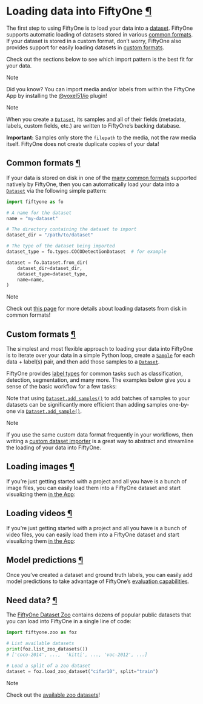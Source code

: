 # Loading data into FiftyOne [¶](\#loading-data-into-fiftyone "Permalink to this headline")

The first step to using FiftyOne is to load your data into a
[dataset](../using_datasets.md#using-datasets). FiftyOne supports automatic loading of
datasets stored in various [common formats](datasets.md#supported-import-formats).
If your dataset is stored in a custom format, don’t worry, FiftyOne also
provides support for easily loading datasets in
[custom formats](#loading-custom-datasets).

Check out the sections below to see which import pattern is the best fit for
your data.

Note

Did you know? You can import media and/or labels from within the FiftyOne
App by installing the
[@voxel51/io](https://github.com/voxel51/fiftyone-plugins/tree/main/plugins/io)
plugin!

Note

When you create a [`Dataset`](../../api/fiftyone.core.dataset.html#fiftyone.core.dataset.Dataset "fiftyone.core.dataset.Dataset"), its samples and all of their fields (metadata,
labels, custom fields, etc.) are written to FiftyOne’s backing database.

**Important:** Samples only store the `filepath` to the media, not the
raw media itself. FiftyOne does not create duplicate copies of your data!

## Common formats [¶](\#common-formats "Permalink to this headline")

If your data is stored on disk in one of the
[many common formats](datasets.md#supported-import-formats) supported natively by
FiftyOne, then you can automatically load your data into a [`Dataset`](../../api/fiftyone.core.dataset.html#fiftyone.core.dataset.Dataset "fiftyone.core.dataset.Dataset") via the
following simple pattern:

```python
import fiftyone as fo

# A name for the dataset
name = "my-dataset"

# The directory containing the dataset to import
dataset_dir = "/path/to/dataset"

# The type of the dataset being imported
dataset_type = fo.types.COCODetectionDataset  # for example

dataset = fo.Dataset.from_dir(
    dataset_dir=dataset_dir,
    dataset_type=dataset_type,
    name=name,
)

```

Note

Check out [this page](datasets.md#loading-datasets-from-disk) for more details
about loading datasets from disk in common formats!

## Custom formats [¶](\#custom-formats "Permalink to this headline")

The simplest and most flexible approach to loading your data into FiftyOne is
to iterate over your data in a simple Python loop, create a [`Sample`](../../api/fiftyone.core.sample.html#fiftyone.core.sample.Sample "fiftyone.core.sample.Sample") for each
data + label(s) pair, and then add those samples to a [`Dataset`](../../api/fiftyone.core.dataset.html#fiftyone.core.dataset.Dataset "fiftyone.core.dataset.Dataset").

FiftyOne provides [label types](../using_datasets.md#using-labels) for common tasks such as
classification, detection, segmentation, and many more. The examples below
give you a sense of the basic workflow for a few tasks:

Note that using [`Dataset.add_samples()`](../../api/fiftyone.core.dataset.html#fiftyone.core.dataset.Dataset.add_samples "fiftyone.core.dataset.Dataset.add_samples")
to add batches of samples to your datasets can be significantly more efficient
than adding samples one-by-one via
[`Dataset.add_sample()`](../../api/fiftyone.core.dataset.html#fiftyone.core.dataset.Dataset.add_sample "fiftyone.core.dataset.Dataset.add_sample").

Note

If you use the same custom data format frequently in your workflows, then
writing a [custom dataset importer](datasets.md#custom-dataset-importer) is a
great way to abstract and streamline the loading of your data into
FiftyOne.

## Loading images [¶](\#loading-images "Permalink to this headline")

If you’re just getting started with a project and all you have is a bunch of
image files, you can easily load them into a FiftyOne dataset and start
visualizing them [in the App](../app.md#fiftyone-app):

## Loading videos [¶](\#loading-videos "Permalink to this headline")

If you’re just getting started with a project and all you have is a bunch of
video files, you can easily load them into a FiftyOne dataset and start
visualizing them [in the App](../app.md#fiftyone-app):

## Model predictions [¶](\#model-predictions "Permalink to this headline")

Once you’ve created a dataset and ground truth labels, you can easily add model
predictions to take advantage of FiftyOne’s
[evaluation capabilities](../evaluation.md#evaluating-models).

## Need data? [¶](\#need-data "Permalink to this headline")

The [FiftyOne Dataset Zoo](../../dataset_zoo/index.md#dataset-zoo) contains dozens of popular public
datasets that you can load into FiftyOne in a single line of code:

```python
import fiftyone.zoo as foz

# List available datasets
print(foz.list_zoo_datasets())
# ['coco-2014', ...,  'kitti', ..., 'voc-2012', ...]

# Load a split of a zoo dataset
dataset = foz.load_zoo_dataset("cifar10", split="train")

```

Note

Check out the [available zoo datasets](../../dataset_zoo/datasets.md#dataset-zoo-datasets)!

